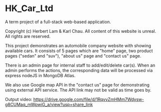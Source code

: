 # HK_Car_Ltd
A term project of a full-stack web-based application.

Copyright (c) Herbert Lam & Karl Chau. All content of this website is unreal. All rights are reserved.

This project demonstrates an automobile company website with showing available cars. It consists of 5 pages which are "home" page, two product pages ("sedan" and "suv"), "about us" page and "contact us" page.

There is an admin page for internal staff to add/edit/delete car(s). When an admin performs the actions, the corresponding data will be processed via express nodeJS in MongoDB Atlas.

We also use Google map API in the "contact us" page for demonstrating using external API service. The API link may not be valid as time goes by.

Output video: https://drive.google.com/file/d/1RqvvZmHMm7Wdysw-g8CUMaq_mWpwiG_a/view?usp=share_link
